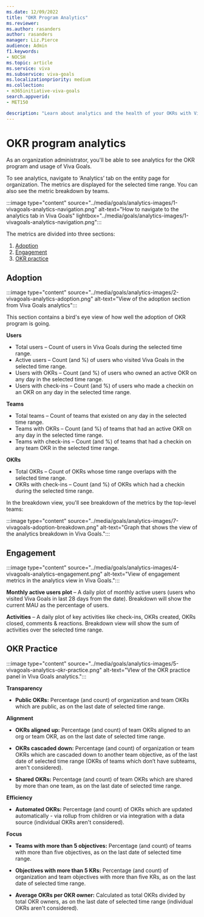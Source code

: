 ```yaml
---
ms.date: 12/09/2022
title: "OKR Program Analytics"
ms.reviewer: 
ms.author: rasanders
author: rasanders
manager: Liz.Pierce
audience: Admin
f1.keywords:
- NOCSH
ms.topic: article
ms.service: viva
ms.subservice: viva-goals
ms.localizationpriority: medium
ms.collection:  
- m365initiative-viva-goals
search.appverid:
- MET150

description: "Learn about analytics and the health of your OKRs with Viva Goals."
---
```


# OKR program analytics

As an organization administrator, you'll be able to see analytics for the OKR program and usage of Viva Goals. 

To see analytics, navigate to ‘Analytics’ tab on the entity page for organization. The metrics are displayed for the selected time range. You can also see the metric breakdown by teams. 

:::image type="content" source="../media/goals/analytics-images/1-vivagoals-analytics-navigation.png" alt-text="How to navigate to the analytics tab in Viva Goals" lightbox="../media/goals/analytics-images/1-vivagoals-analytics-navigation.png":::

The metrics are divided into three sections: 

1. [Adoption](#adoption) 
1. [Engagement ](#engagement)
1. [OKR practice ](#okr-practice)

## Adoption

:::image type="content" source="../media/goals/analytics-images/2-vivagoals-analytics-adoption.png" alt-text="View of the adoption section from Viva Goals analytics":::

This section contains a bird's eye view of how well the adoption of OKR program is going.  

**Users**

- Total users – Count of users in Viva Goals during the selected time range. 
- Active users – Count (and %) of users who visited Viva Goals in the selected time range. 
- Users with OKRs – Count (and %) of users who owned an active OKR on any day in the selected time range. 
- Users with check-ins – Count (and %) of users who made a checkin on an OKR on any day in the selected time range. 

**Teams**

- Total teams – Count of teams that existed on any day in the selected time range. 
- Teams with OKRs – Count (and %) of teams that had an active OKR on any day in the selected time range. 
- Teams with check-ins – Count (and %) of teams that had a checkin on any team OKR in the selected time range. 

**OKRs**

- Total OKRs – Count of OKRs whose time range overlaps with the selected time range. 
- OKRs with check-ins – Count (and %) of OKRs which had a checkin during the selected time range. 

In the breakdown view, you'll see breakdown of the metrics by the top-level teams: 

:::image type="content" source="../media/goals/analytics-images/7-vivagoals-adoption-breakdown.png" alt-text="Graph that shows the view of the analytics breakdown in Viva Goals.":::
   
## Engagement

:::image type="content" source="../media/goals/analytics-images/4-vivagoals-analytics-engagement.png" alt-text="View of engagement metrics in the analytics view in Viva Goals.":::

**Monthly active users plot** – A daily plot of monthly active users (users who visited Viva Goals in last 28 days from the date). Breakdown will show the current MAU as the percentage of users. 

**Activities** – A daily plot of key activities like check-ins, OKRs created, OKRs closed, comments & reactions. Breakdown view will show the sum of activities over the selected time range. 

## OKR Practice

:::image type="content" source="../media/goals/analytics-images/5-vivagoals-analytics-okr-practice.png" alt-text="VIew of the OKR practice panel in Viva Goals analytics.":::

**Transparency**

- **Public OKRs:** Percentage (and count) of organization and team OKRs which are public, as on the last date of selected time range. 

**Alignment**

- **OKRs aligned up:** Percentage (and count) of team OKRs aligned to an org or team OKR, as on the last date of selected time range.  

- **OKRs cascaded down:** Percentage (and count) of organization or team OKRs which are cascaded down to another team objective, as of the last date of selected time range (OKRs of teams which don’t have subteams, aren't considered). 

- **Shared OKRs:** Percentage (and count) of team OKRs which are shared by more than one team, as on the last date of selected time range. 

**Efficiency**

- **Automated OKRs:** Percentage (and count) of OKRs which are updated automatically - via rollup from children or via integration with a data source (individual OKRs aren't considered). 

**Focus**

- **Teams with more than 5 objectives:** Percentage (and count) of teams with more than five objectives, as on the last date of selected time range. 

- **Objectives with more than 5 KRs:** Percentage (and count) of organization and team objectives with more than five KRs, as on the last date of selected time range. 

- **Average OKRs per OKR owner:** Calculated as total OKRs divided by total OKR owners, as on the last date of selected time range (individual OKRs aren't considered). 


